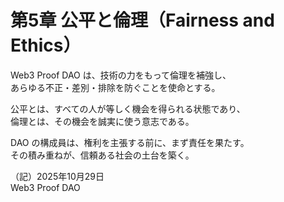 # 第5章 公平と倫理（Fairness and Ethics）

Web3 Proof DAO は、技術の力をもって倫理を補強し、  
あらゆる不正・差別・排除を防ぐことを使命とする。  

公平とは、すべての人が等しく機会を得られる状態であり、  
倫理とは、その機会を誠実に使う意志である。  

DAO の構成員は、権利を主張する前に、まず責任を果たす。  
その積み重ねが、信頼ある社会の土台を築く。

（記）2025年10月29日  
Web3 Proof DAO
